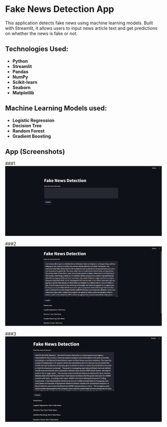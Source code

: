 # Fake News Detection App

This application detects fake news using machine learning models. Built with Streamlit, it allows users to input news article text and get predictions on whether the news is fake or not.

## Technologies Used:

- **Python**
- **Streamlit**
- **Pandas**
- **NumPy**
- **Scikit-learn**
- **Seaborn**
- **Matplotlib**
  
## Machine Learning Models used:
- **Logistic Regression**
- **Decision Tree**
- **Random Forest**
- **Gradient Boosting**
  
## App (Screenshots)

###1
![Home](screenshots/home.png)

###2
![Demo 1](screenshots/demo1.png)

###3
![Demo 2](screenshots/demo2.png)

